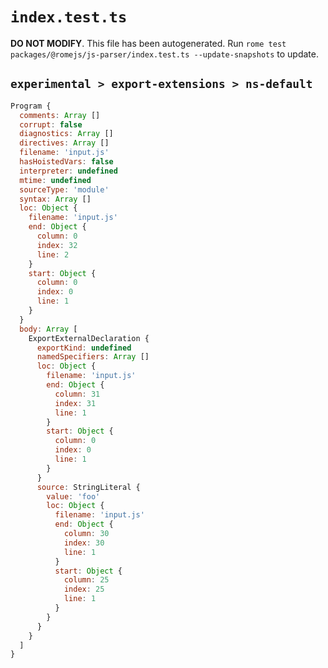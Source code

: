 # `index.test.ts`

**DO NOT MODIFY**. This file has been autogenerated. Run `rome test packages/@romejs/js-parser/index.test.ts --update-snapshots` to update.

## `experimental > export-extensions > ns-default`

```javascript
Program {
  comments: Array []
  corrupt: false
  diagnostics: Array []
  directives: Array []
  filename: 'input.js'
  hasHoistedVars: false
  interpreter: undefined
  mtime: undefined
  sourceType: 'module'
  syntax: Array []
  loc: Object {
    filename: 'input.js'
    end: Object {
      column: 0
      index: 32
      line: 2
    }
    start: Object {
      column: 0
      index: 0
      line: 1
    }
  }
  body: Array [
    ExportExternalDeclaration {
      exportKind: undefined
      namedSpecifiers: Array []
      loc: Object {
        filename: 'input.js'
        end: Object {
          column: 31
          index: 31
          line: 1
        }
        start: Object {
          column: 0
          index: 0
          line: 1
        }
      }
      source: StringLiteral {
        value: 'foo'
        loc: Object {
          filename: 'input.js'
          end: Object {
            column: 30
            index: 30
            line: 1
          }
          start: Object {
            column: 25
            index: 25
            line: 1
          }
        }
      }
    }
  ]
}
```
